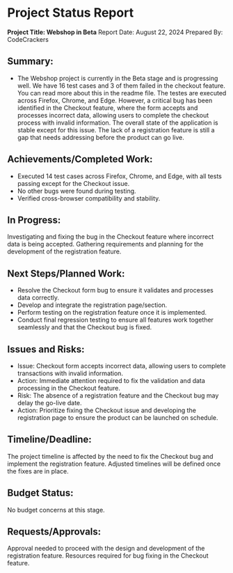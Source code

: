 # Project Status Report

**Project Title: Webshop in Beta**
Report Date: August 22, 2024
Prepared By: CodeCrackers

## Summary:
* The Webshop project is currently in the Beta stage and is progressing well. We have 16 test cases and 3 of them failed in the checkout feature. You can read more about this in the readme file. The testes are executed across Firefox, Chrome, and Edge. However, a critical bug has been identified in the Checkout feature, where the form accepts and processes incorrect data, allowing users to complete the checkout process with invalid information. The overall state of the application is stable except for this issue. The lack of a registration feature is still a gap that needs addressing before the product can go live.

## Achievements/Completed Work:

* Executed 14 test cases across Firefox, Chrome, and Edge, with all tests passing except for the Checkout issue.
* No other bugs were found during testing.
* Verified cross-browser compatibility and stability.

## In Progress:

Investigating and fixing the bug in the Checkout feature where incorrect data is being accepted.
Gathering requirements and planning for the development of the registration feature.

## Next Steps/Planned Work:

* Resolve the Checkout form bug to ensure it validates and processes data correctly.
* Develop and integrate the registration page/section.
* Perform testing on the registration feature once it is implemented.
* Conduct final regression testing to ensure all features work together seamlessly and that the Checkout bug is fixed.

## Issues and Risks:

* Issue: Checkout form accepts incorrect data, allowing users to complete transactions with invalid information.
* Action: Immediate attention required to fix the validation and data processing in the Checkout feature.
* Risk: The absence of a registration feature and the Checkout bug may delay the go-live date.
* Action: Prioritize fixing the Checkout issue and developing the registration page to ensure the product can be launched on schedule.

## Timeline/Deadline:

The project timeline is affected by the need to fix the Checkout bug and implement the registration feature. Adjusted timelines will be defined once the fixes are in place.

## Budget Status:
No budget concerns at this stage.

## Requests/Approvals:
Approval needed to proceed with the design and development of the registration feature.
Resources required for bug fixing in the Checkout feature.